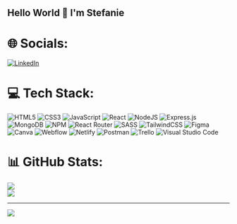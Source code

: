 ## Hello World 👋 I'm Stefanie

# 🌐 Socials:

[![LinkedIn](https://img.shields.io/badge/LinkedIn-%230077B5.svg?logo=linkedin&logoColor=white)](https://www.linkedin.com/in/stefanie-gerstenmaier-106bb0275/)

# 💻 Tech Stack:
![HTML5](https://img.shields.io/badge/html5-%23E34F26.svg?style=for-the-badge&logo=html5&logoColor=white) ![CSS3](https://img.shields.io/badge/css3-%231572B6.svg?style=for-the-badge&logo=css3&logoColor=white) ![JavaScript](https://img.shields.io/badge/javascript-%23323330.svg?style=for-the-badge&logo=javascript&logoColor=%23F7DF1E) ![React](https://img.shields.io/badge/react-%2320232a.svg?style=for-the-badge&logo=react&logoColor=%2361DAFB) ![NodeJS](https://img.shields.io/badge/node.js-6DA55F?style=for-the-badge&logo=node.js&logoColor=white) ![Express.js](https://img.shields.io/badge/express.js-%23404d59.svg?style=for-the-badge&logo=express&logoColor=%2361DAFB) ![MongoDB](https://img.shields.io/badge/MongoDB-%234ea94b.svg?style=for-the-badge&logo=mongodb&logoColor=white) ![NPM](https://img.shields.io/badge/NPM-%23000000.svg?style=for-the-badge&logo=npm&logoColor=white) ![React Router](https://img.shields.io/badge/React_Router-CA4245?style=for-the-badge&logo=react-router&logoColor=white) ![SASS](https://img.shields.io/badge/SASS-hotpink.svg?style=for-the-badge&logo=SASS&logoColor=white) ![TailwindCSS](https://img.shields.io/badge/tailwindcss-%2338B2AC.svg?style=for-the-badge&logo=tailwind-css&logoColor=white) ![Figma](https://img.shields.io/badge/figma-%23F24E1E.svg?style=for-the-badge&logo=figma&logoColor=white) ![Canva](https://img.shields.io/badge/Canva-%2300C4CC.svg?style=for-the-badge&logo=Canva&logoColor=white) ![Webflow](https://img.shields.io/badge/Webflow-4353FF?style=for-the-badge&logo=webflow&logoColor=white) ![Netlify](https://img.shields.io/badge/netlify-%23000000.svg?style=for-the-badge&logo=netlify&logoColor=#00C7B7) ![Postman](https://img.shields.io/badge/Postman-FF6C37?style=for-the-badge&logo=postman&logoColor=white) ![Trello](https://img.shields.io/badge/Trello-%23026AA7.svg?style=for-the-badge&logo=Trello&logoColor=white) ![Visual Studio Code](https://img.shields.io/badge/Visual%20Studio%20Code-0078d7.svg?style=for-the-badge&logo=visual-studio-code&logoColor=white) 
# 📊 GitHub Stats:
![](https://github-readme-streak-stats.herokuapp.com/?user=Maartala&theme=dark&hide_border=false)<br/>
![](https://github-readme-stats.vercel.app/api/top-langs/?username=Maartala&theme=dark&hide_border=false&include_all_commits=true&count_private=true&layout=compact)

---
[![](https://visitcount.itsvg.in/api?id=Maartala&icon=0&color=0)](https://visitcount.itsvg.in)
<!--
**Maartala/Maartala** is a ✨ _special_ ✨ repository because its `README.md` (this file) appears on your GitHub profile.

![](https://github-readme-stats.vercel.app/api?username=Maartala&theme=dark&hide_border=false&include_all_commits=true&count_private=true)<br/>

<a href="https://www.linkedin.com/in/stefanie-gerstenmaier-106bb0275" target="blank"><img align="center" src="https://img.shields.io/badge/linkedin-%230077B5.svg?style=for-the-badge&logo=linkedin&logoColor=white"/></a>

Here are some ideas to get you started:

- 🔭 I’m currently working on ...
- 🌱 I’m currently learning ...
- 👯 I’m looking to collaborate on ...
- 🤔 I’m looking for help with ...
- 💬 Ask me about ...
- 📫 How to reach me: ...
- 😄 Pronouns: ...
- ⚡ Fun fact: ...
-->
